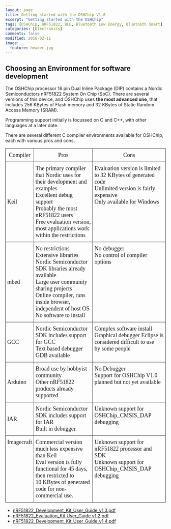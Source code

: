 ```yaml
---
layout: page
title: Getting started with the OSHChip V1.0
excerpt: "Getting started with the OSHChip"
tags: [OSHChip, nRF51822, BLE, Bluetooth Low Energy, Bluetooth Smart]
categories: [Electronics]
comments: false
modified: 2016-02-11
image:
  feature: header.jpg
---
```



## Choosing an Environment for software development

The OSHChip processor 16 pin Dual Inline Package (DIP) contains a Nordic
Semiconductors nRF51822 System On Chip (SoC). There are several versions
of this device, and OSHChip uses **the most advanced one**, that includes
256 KBytes of Flash memory and 32 KBytes of Static Random Access Memory (SRAM).

Programming support initially is focussed on C and C++, with other languages
at a later date.

There are several different C compiler environments available for OSHChip,
each with various pros and cons.

<style type="text/css">
.tg  {border-collapse:collapse;border-spacing:0;}
.tg td{font-family:Arial, sans-serif;font-size:14px;padding:10px 5px;border-style:solid;border-width:1px;overflow:hidden;word-break:normal;}
.tg th{font-family:Arial, sans-serif;font-size:14px;font-weight:normal;padding:10px 5px;border-style:solid;border-width:1px;overflow:hidden;word-break:normal;}
.tg .tg-y9fb{font-size:18px;font-family:"Times New Roman", Times, serif !important;;vertical-align:top}
.tg .tg-wvtc{font-size:18px;font-family:"Times New Roman", Times, serif !important;}
</style>
<table class="tg">
  <tr>
    <th class="tg-wvtc">Compiler</th>
    <th class="tg-wvtc">Pros</th>
    <th class="tg-wvtc">Cons</th>
  </tr>
  <tr>
    <td class="tg-wvtc">Keil</td>
    <td class="tg-y9fb">The primary compiler that Nordic uses for their development and examples<br>Excellent debug support<br>Probably the most nRF51822 users<br>Free evaluation version, most applications work within the restrictions</td>
    <td class="tg-y9fb">Evaluation version is limited to 32 KBytes of generated code<br>Unlimited version is fairly expensive<br>Only available for Windows</td>
  </tr>
  <tr>
    <td class="tg-wvtc">mbed</td>
    <td class="tg-y9fb">No restrictions<br>Extensive libraries<br>Nordic Semiconductor SDK libraries already available<br>Large user community sharing projects<br>Online compiler, runs inside browser, independent of host OS<br>No software to install<br></td>
    <td class="tg-y9fb">No debugger<br>No control of compiler options</td>
  </tr>
  <tr>
    <td class="tg-wvtc">GCC</td>
    <td class="tg-wvtc">Nordic Semiconductor SDK includes support for GCC<br>Text based debugger GDB available</td>
    <td class="tg-y9fb">Complex software install<br>Graphical debugger Eclipse is considered difficult to use<br>   by some people</td>
  </tr>
  <tr>
    <td class="tg-wvtc">Arduino</td>
    <td class="tg-wvtc">Broad use by hobbyist community<br>Other nRF51822 products already supported</td>
    <td class="tg-y9fb">No Debugger<br>Support for OSHChip V1.0 planned but not yet available</td>
  </tr>
  <tr>
    <td class="tg-wvtc">IAR</td>
    <td class="tg-wvtc">Nordic Semiconductor SDK includes support for IAR<br>Built in debugger.</td>
    <td class="tg-y9fb">Unknown support for OSHChip_CMSIS_DAP debugging</td>
  </tr>
  <tr>
    <td class="tg-y9fb">Imagecraft</td>
    <td class="tg-y9fb">Commercial version much less expensive than Keil<br>Eval version is fully functional for 45 days, then restricted to<br>   10 KBytes of generated code for non-commercial use.</td>
    <td class="tg-y9fb">Unknown support for nRF51822 processor and SDK<br>Unknown support for OSHChip_CMSIS_DAP debugging</td>
  </tr>
</table>


* [nRF51822_Development_Kit_User_Guide_v1.3.pdf](https://www.nordicsemi.com/eng/nordic/download_resource/18799/4/95790481)
* [nRF51822_Evaluation_Kit User_Guide v1.2.pdf](https://www.nordicsemi.com/eng/nordic/download_resource/18974/4/42687144)
* [nRF51822_Development_Kit_User_Guide_v1.4.pdf](https://www.nordicsemi.com/eng/nordic/download_resource/18799/7/99017986)
